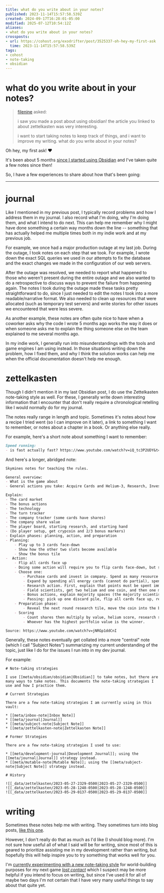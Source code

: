 ```yaml
---
title: what do you write about in your notes?
published: 2023-11-14T15:57:58.539Z
created: 2024-09-17T16:28:01-05:00
modified: 2025-07-12T10:54:12Z
aliases:
- what do you write about in your notes?
crossposts:
- url: https://cohost.org/exodrifter/post/3525337-oh-hey-my-first-ask
  time: 2023-11-14T15:57:58.539Z
tags:
- cohost
- note-taking
- obsidian
---
```


# what do you write about in your notes?

> [filenine](https://cohost.org/filenine) asked:
>
> i saw you made a post about using obsidian! the article you linked to about zettelkasten was very interesting.
>
> i want to start taking notes to keep track of things, and i want to improve my writing. what do you write about in your notes?

Oh hey, my first ask! ❤️

It's been about 5 months [since I started using Obsidian](20230523215120.md) and I've taken quite a few notes since then!

So, I have a few experiences to share about how that's been going:

---

# journal

Like I mentioned in my previous post, I typically record problems and how I address them in my journal. I also record what I'm doing, why I'm doing them, and what I intend to do next. This can help me remember why I might have done something a certain way months down the line -- something that has actually helped me multiple times both in my indie work and at my previous job.

For example, we once had a major production outage at my last job. During the outage, I took notes on each step that we took. For example, I wrote down the exact SQL queries we used in our attempts to fix the database and the exact changes we made in the configuration of our web servers.

After the outage was resolved, we needed to report what happened to those who weren't present during the entire outage and we also wanted to do a retrospective to discuss ways to prevent the failure from happening again. The notes I took during the outage made these tasks pretty straightforward to do, since I just needed to edit the notes I took into a more readable/narrative format. We also needed to clean up resources that were allocated (such as temporary test servers) and write stories for other issues we encountered that were less severe.

As another example, these notes are often quite nice to have when a coworker asks why the code I wrote 5 months ago works the way it does or when someone asks me to explain the thing someone else on the team explained to me several months ago.

In my indie work, I generally run into misunderstandings with the tools and game engines I am using instead. In those situations writing down the problem, how I fixed them, and why I think the solution works can help me when the official documentation doesn't help me enough.

# zettelkasten

Though I didn't mention it in my last Obsidian post, I do use the Zettelkasten note-taking style as well. For these, I generally write down interesting information that I encounter that don't really require a chronological retelling like I would normally do for my journal.

The notes really range in length and topic. Sometimes it's notes about how a recipe I tried went (so I can improve on it later), a link to something I want to remember, or notes about a chapter in a book. Or anything else really.

For example, here's a short note about something I want to remember:
```md
Speed running:
- is fast actually fast? https://www.youtube.com/watch?v=iQ_tc3P2UDY&t=846s
```

And here's a longer, abridged note:
```md
Skymines notes for teaching the rules.

General overview:
- What is the game about
- General actions you take: Acquire Cards and Helium-3, Research, Invest in Companies

Explain:
- The card market
- The bonus actions
- The technology
- The turn tracker
- The company tracker (some cards have shares)
- The company share value
- The player board, starting research, and starting hand
- (Do player setup, get crypcoin and 2/3 bonus markers)
- Explain phases: planning, action, and preparation
- Planning:
	- Play up to 3 cards face-down
	- Show how the other two slots become available
	- Show the bonus tile
-  Action:
	- Flip all cards face up
	- Doing some action will require you to flip cards face-down, but some actions will only count cards that are face-up. So you will want to think about the order of the actions you want to take.
	- Choose one:
		- Purchase cards and invest in company. Spend as many resource cards of one type as you'd like (can do partial), optionally buy one card, then spend the rest on any company tracks (you can split). Explain the company bonuses, how you count how much stock you have, and passive benefits don't stack
		- Expand by spending all energy cards (cannot do partial), spend energy to cross lines or encroach on existing outposts, get benefits of spaces, then lay down the outposts. Explain the share price spots that cannot be covered.
		- Research action. First, explain that points must be spent immediately and that points gotten at the same time through expansion are considered to be received simultaneously. You get Crypcoin for the left-most spaces. Show where the tiles go, A cannot go in A spaces. Any points you can't or don't want to spend can be converted to crypcoin. Three steps for the action: You can spend two coins to flip a tile face-down so that it has no requirements or rewards. Move the upload marker. Get two tech points. Get rewards of the tile you stop at. The scientist you're using does not count for the tile requirement. The round marker technologies cost money and give additional victory points at the end of the game.
		- Field scientists, get two helium and one coin, and then one more for every two helium buildings for that company. The freelancer gives two helium and one more for every other field scientist.
		- Bonus actions, explain majority spaces (the majority scientist tile counts both research and field scientists), then the ones you pay money for, then the ones that get you bonus tiles. Explain how the bonus +1 resource tile works
		- Passing: pick up one discard pile, flip all cards face up, rearrange them, then move each card into the corresponding discard pile.
	- Preparation phase:
		- Reveal the next round research tile, move the coin into the bonus spot, return bonus tile and redistribute them as necessary, collect bonus markers, refresh card market.
	- Scoring
		- Count shares then multiply by value, helium score, research score (don't forget bonus points from research tiles).
		- Whoever has the highest portfolio value is the winner.

Source: https://www.youtube.com/watch?v=jNRGp1ddCnI
```

Generally, these notes eventually get collated into a more "central" note (which I call "Subject Notes") summarizing my current understanding of the topic, just like I do for the issues I run into in my dev journal.

For example:
```
# Note-taking strategies

I use [[meta/obsidian/obsidian|Obsidian]] to take notes, but there are many ways to take notes. This documents the note-taking strategies I use and how I practice them.

# Current Strategies

There are a few note-taking strategies I am currently using in this vault:

* [[meta/inbox-note|Inbox Note]]
* [[meta/journal|Journal]]
* [[meta/subject-note|Subject Note]]
* [[meta/zettelkasten-note|Zettelkasten Note]]

# Former Strategies

There are a few note-taking strategies I used to use:

* [[meta/development-journal|Development Journal]]; using the [[meta/journal|Journal]] strategy instead.
* [[meta/mutable-note|Mutable Note]]; using the [[meta/subject-note|Subject Note]] strategy instead.

# History

![[_data/zettelkasten/2023-05-27-2329-0500|2023-05-27-2329-0500]]
![[_data/zettelkasten/2023-05-28-1248-0500|2023-05-28-1248-0500]]
![[_data/zettelkasten/2023-05-29-0137-0500|2023-05-29-0137-0500]]
```

# writing

Sometimes these notes help me with writing. They sometimes turn into blog posts, [like this one](20230813205551.md).

However, I don't really do that as much as I'd like (I should blog more). I'm not sure how useful all of what I said will be for writing, since most of this is geared to prioritize assisting me in my development rather than writing, but hopefully this will help inspire you to try something that works well for you.

I'm [currently experimenting with a new note-taking style](20231126234609.md) for world-building purposes for my next game _[lost contact](../press-kits/no-signal/index.md)_ which I suspect may be more helpful if you intend to focus on writing, but since I've used it for all of maybe two days I'm not certain that I have very many useful things to say about that quite yet.
